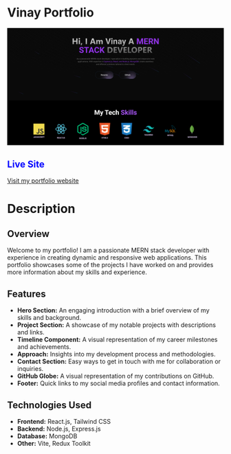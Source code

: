 # Vinay Portfolio
![Vinay Portfolio](client/src/assets/portfolio.png)

## <span style="color: blue;">Live Site</span>

[Visit my portfolio website](https://portfolio-prajapati.onrender.com)

# Description
## Overview

Welcome to my portfolio! I am a passionate MERN stack developer with experience in creating dynamic and responsive web applications. This portfolio showcases some of the projects I have worked on and provides more information about my skills and experience.

## Features

- **Hero Section:** An engaging introduction with a brief overview of my skills and background.
- **Project Section:** A showcase of my notable projects with descriptions and links.
- **Timeline Component:** A visual representation of my career milestones and achievements.
- **Approach:** Insights into my development process and methodologies.
- **Contact Section:** Easy ways to get in touch with me for collaboration or inquiries.
- **GitHub Globe:** A visual representation of my contributions on GitHub.
- **Footer:** Quick links to my social media profiles and contact information.

## Technologies Used

- **Frontend:** React.js, Tailwind CSS
- **Backend:** Node.js, Express.js
- **Database:** MongoDB
- **Other:** Vite, Redux Toolkit



